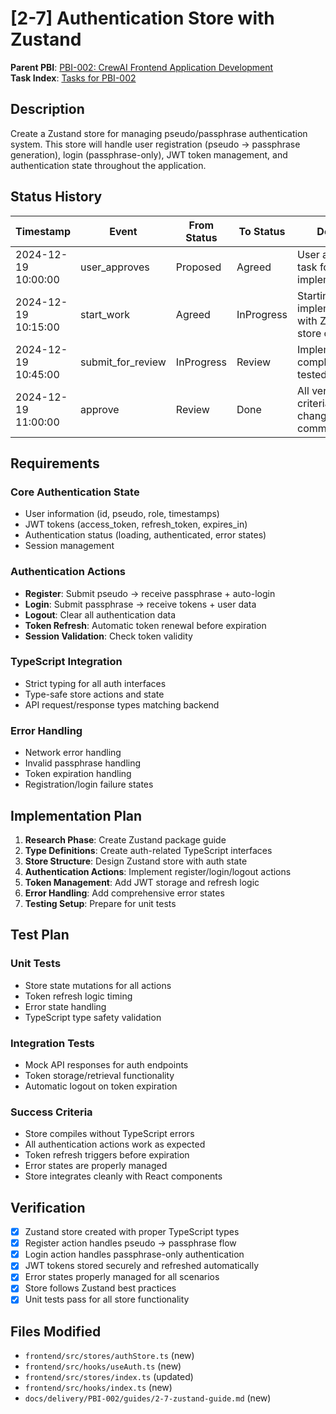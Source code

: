 # [2-7] Authentication Store with Zustand

**Parent PBI**: [PBI-002: CrewAI Frontend Application Development](mdc:prd.md)  
**Task Index**: [Tasks for PBI-002](mdc:tasks.md)

## Description

Create a Zustand store for managing pseudo/passphrase authentication system. This store will handle user registration (pseudo → passphrase generation), login (passphrase-only), JWT token management, and authentication state throughout the application.

## Status History

| Timestamp | Event | From Status | To Status | Details | User |
|-----------|-------|-------------|-----------|---------|------|
| 2024-12-19 10:00:00 | user_approves | Proposed | Agreed | User approved task for implementation | User |
| 2024-12-19 10:15:00 | start_work | Agreed | InProgress | Starting implementation with Zustand store creation | AI_Agent |
| 2024-12-19 10:45:00 | submit_for_review | InProgress | Review | Implementation completed and tested | AI_Agent |
| 2024-12-19 11:00:00 | approve | Review | Done | All verification criteria met, changes committed | User |

## Requirements

### Core Authentication State
- User information (id, pseudo, role, timestamps)
- JWT tokens (access_token, refresh_token, expires_in)
- Authentication status (loading, authenticated, error states)
- Session management

### Authentication Actions
- **Register**: Submit pseudo → receive passphrase + auto-login
- **Login**: Submit passphrase → receive tokens + user data
- **Logout**: Clear all authentication data
- **Token Refresh**: Automatic token renewal before expiration
- **Session Validation**: Check token validity

### TypeScript Integration
- Strict typing for all auth interfaces
- Type-safe store actions and state
- API request/response types matching backend

### Error Handling
- Network error handling
- Invalid passphrase handling
- Token expiration handling
- Registration/login failure states

## Implementation Plan

1. **Research Phase**: Create Zustand package guide
2. **Type Definitions**: Create auth-related TypeScript interfaces
3. **Store Structure**: Design Zustand store with auth state
4. **Authentication Actions**: Implement register/login/logout actions
5. **Token Management**: Add JWT storage and refresh logic
6. **Error Handling**: Add comprehensive error states
7. **Testing Setup**: Prepare for unit tests

## Test Plan

### Unit Tests
- Store state mutations for all actions
- Token refresh logic timing
- Error state handling
- TypeScript type safety validation

### Integration Tests
- Mock API responses for auth endpoints
- Token storage/retrieval functionality
- Automatic logout on token expiration

### Success Criteria
- Store compiles without TypeScript errors
- All authentication actions work as expected
- Token refresh triggers before expiration
- Error states are properly managed
- Store integrates cleanly with React components

## Verification

- [x] Zustand store created with proper TypeScript types
- [x] Register action handles pseudo → passphrase flow
- [x] Login action handles passphrase-only authentication
- [x] JWT tokens stored securely and refreshed automatically
- [x] Error states properly managed for all scenarios
- [x] Store follows Zustand best practices
- [x] Unit tests pass for all store functionality

## Files Modified

- `frontend/src/stores/authStore.ts` (new)
- `frontend/src/hooks/useAuth.ts` (new)
- `frontend/src/stores/index.ts` (updated)
- `frontend/src/hooks/index.ts` (new)
- `docs/delivery/PBI-002/guides/2-7-zustand-guide.md` (new) 